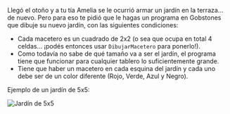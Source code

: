Llegó el otoño y a tu tía Amelia se le ocurrió armar un jardín en la terraza...
de nuevo. Pero para eso te pidió que le hagas un programa en Gobstones que
dibuje su nuevo jardín, con las siguientes condiciones:

- Cada macetero es un cuadrado de 2x2 (o sea que ocupa en total 4 celdas... ¡podés entonces usar `DibujarMacetero` para ponerlo!).
- Como todavía no sabe de qué tamaño va a ser el jardín, el programa tiene que funcionar para cualquier tablero lo suficientemente grande.
- Tiene que haber un macetero en cada esquina del jardín y cada uno
debe ser de un color diferente (Rojo, Verde, Azul y Negro).

Ejemplo de un jardín de 5x5:

![Jardín de 5x5](http://i.imgur.com/ffYoQEZ.png)
